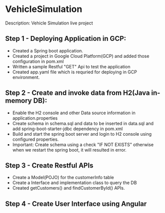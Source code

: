 # VehicleSimulation
Description: Vehicle Simulation live project

## Step 1 - Deploying Application in GCP:

- Created a Spring boot application.
- Created a project in Google Cloud Platform(GCP) and added those configuration in pom.xml
- Written a sample Restful "GET" Api to test the application
- Created app.yaml file which is requried for deploying in GCP environment.

## Step 2 - Create and invoke data from H2(Java in-memory DB):
- Enable the H2 console and other Data source information in application.properties
- Create schema in schema.sql and data to be inserted in data.sql and add spring-boot-starter-jdbc dependency in pom.xml
- Build and start the spring boot server and login to H2 console using configured properties. 
- Important: Create schema using a check "IF NOT EXISTS" otherwise when we restart the spring boot, it will resulted in error.

## Step 3 - Create Restful APIs
- Create a Model(POJO) for the customerInfo table
- Create a Interface and implementation class to query the DB
- Created getCustomers() and findCustomerById() APIs.

## Step 4 - Create User Interface using Angular
